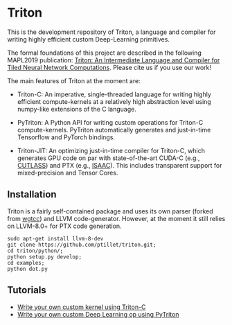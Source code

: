 # Triton

This is the development repository of Triton, a language and compiler for writing highly efficient custom Deep-Learning primitives. 

The formal foundations of this project are described in the following MAPL2019 publication: [Triton: An Intermediate Language and Compiler for Tiled Neural Network Computations](http://www.eecs.harvard.edu/~htk/publication/2019-mapl-tillet-kung-cox.pdf). Please cite us if you use our work!


The main features of Triton at the moment are:

- Triton-C: An imperative, single-threaded language for writing highly efficient compute-kernels at a relatively high abstraction level using numpy-like extensions of the C language.

-  PyTriton: A Python API for writing custom operations for Triton-C compute-kernels. PyTriton automatically generates and just-in-time Tensorflow and PyTorch bindings.

-  Triton-JIT: An optimizing just-in-time compiler for Triton-C, which generates GPU code on par with state-of-the-art CUDA-C  (e.g.,  [CUTLASS](https://github.com/NVIDIA/cutlass)) and PTX (e.g., [ISAAC](https://github.com/ptillet/isaac)). This includes transparent support for mixed-precision and Tensor Cores.



## Installation

Triton is a fairly self-contained package and uses its own parser (forked from [wgtcc](https://github.com/wgtdkp/wgtcc)) and LLVM code-generator. However, at the moment it still relies on LLVM-8.0+ for PTX code generation.

```
sudo apt-get install llvm-8-dev
git clone https://github.com/ptillet/triton.git;
cd triton/python/;
python setup.py develop;
cd examples;
python dot.py
```

## Tutorials

- [Write your own custom kernel using Triton-C](https://github.com/ptillet/triton/blob/master/docs/triton-c.md)
- [Write your own custom Deep Learning op using PyTriton](https://github.com/ptillet/triton/blob/master/docs/pytriton.md)


